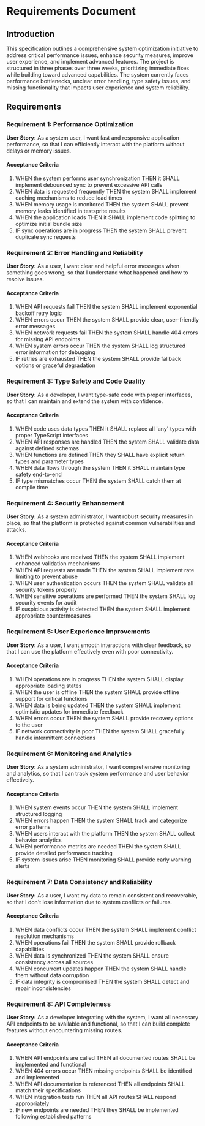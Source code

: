 # Requirements Document

## Introduction

This specification outlines a comprehensive system optimization initiative to address critical performance issues, enhance security measures, improve user experience, and implement advanced features. The project is structured in three phases over three weeks, prioritizing immediate fixes while building toward advanced capabilities. The system currently faces performance bottlenecks, unclear error handling, type safety issues, and missing functionality that impacts user experience and system reliability.

## Requirements

### Requirement 1: Performance Optimization

**User Story:** As a system user, I want fast and responsive application performance, so that I can efficiently interact with the platform without delays or memory issues.

#### Acceptance Criteria

1. WHEN the system performs user synchronization THEN it SHALL implement debounced sync to prevent excessive API calls
2. WHEN data is requested frequently THEN the system SHALL implement caching mechanisms to reduce load times
3. WHEN memory usage is monitored THEN the system SHALL prevent memory leaks identified in testsprite results
4. WHEN the application loads THEN it SHALL implement code splitting to optimize initial bundle size
5. IF sync operations are in progress THEN the system SHALL prevent duplicate sync requests

### Requirement 2: Error Handling and Reliability

**User Story:** As a user, I want clear and helpful error messages when something goes wrong, so that I understand what happened and how to resolve issues.

#### Acceptance Criteria

1. WHEN API requests fail THEN the system SHALL implement exponential backoff retry logic
2. WHEN errors occur THEN the system SHALL provide clear, user-friendly error messages
3. WHEN network requests fail THEN the system SHALL handle 404 errors for missing API endpoints
4. WHEN system errors occur THEN the system SHALL log structured error information for debugging
5. IF retries are exhausted THEN the system SHALL provide fallback options or graceful degradation

### Requirement 3: Type Safety and Code Quality

**User Story:** As a developer, I want type-safe code with proper interfaces, so that I can maintain and extend the system with confidence.

#### Acceptance Criteria

1. WHEN code uses data types THEN it SHALL replace all 'any' types with proper TypeScript interfaces
2. WHEN API responses are handled THEN the system SHALL validate data against defined schemas
3. WHEN functions are defined THEN they SHALL have explicit return types and parameter types
4. WHEN data flows through the system THEN it SHALL maintain type safety end-to-end
5. IF type mismatches occur THEN the system SHALL catch them at compile time

### Requirement 4: Security Enhancement

**User Story:** As a system administrator, I want robust security measures in place, so that the platform is protected against common vulnerabilities and attacks.

#### Acceptance Criteria

1. WHEN webhooks are received THEN the system SHALL implement enhanced validation mechanisms
2. WHEN API requests are made THEN the system SHALL implement rate limiting to prevent abuse
3. WHEN user authentication occurs THEN the system SHALL validate all security tokens properly
4. WHEN sensitive operations are performed THEN the system SHALL log security events for audit
5. IF suspicious activity is detected THEN the system SHALL implement appropriate countermeasures

### Requirement 5: User Experience Improvements

**User Story:** As a user, I want smooth interactions with clear feedback, so that I can use the platform effectively even with poor connectivity.

#### Acceptance Criteria

1. WHEN operations are in progress THEN the system SHALL display appropriate loading states
2. WHEN the user is offline THEN the system SHALL provide offline support for critical functions
3. WHEN data is being updated THEN the system SHALL implement optimistic updates for immediate feedback
4. WHEN errors occur THEN the system SHALL provide recovery options to the user
5. IF network connectivity is poor THEN the system SHALL gracefully handle intermittent connections

### Requirement 6: Monitoring and Analytics

**User Story:** As a system administrator, I want comprehensive monitoring and analytics, so that I can track system performance and user behavior effectively.

#### Acceptance Criteria

1. WHEN system events occur THEN the system SHALL implement structured logging
2. WHEN errors happen THEN the system SHALL track and categorize error patterns
3. WHEN users interact with the platform THEN the system SHALL collect behavior analytics
4. WHEN performance metrics are needed THEN the system SHALL provide detailed performance tracking
5. IF system issues arise THEN monitoring SHALL provide early warning alerts

### Requirement 7: Data Consistency and Reliability

**User Story:** As a user, I want my data to remain consistent and recoverable, so that I don't lose information due to system conflicts or failures.

#### Acceptance Criteria

1. WHEN data conflicts occur THEN the system SHALL implement conflict resolution mechanisms
2. WHEN operations fail THEN the system SHALL provide rollback capabilities
3. WHEN data is synchronized THEN the system SHALL ensure consistency across all sources
4. WHEN concurrent updates happen THEN the system SHALL handle them without data corruption
5. IF data integrity is compromised THEN the system SHALL detect and repair inconsistencies

### Requirement 8: API Completeness

**User Story:** As a developer integrating with the system, I want all necessary API endpoints to be available and functional, so that I can build complete features without encountering missing routes.

#### Acceptance Criteria

1. WHEN API endpoints are called THEN all documented routes SHALL be implemented and functional
2. WHEN 404 errors occur THEN missing endpoints SHALL be identified and implemented
3. WHEN API documentation is referenced THEN all endpoints SHALL match their specifications
4. WHEN integration tests run THEN all API routes SHALL respond appropriately
5. IF new endpoints are needed THEN they SHALL be implemented following established patterns
